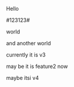 Hello

#123123#

world

and
another world

currently it is v3

may be it is feature2 now

maybe itsi v4
